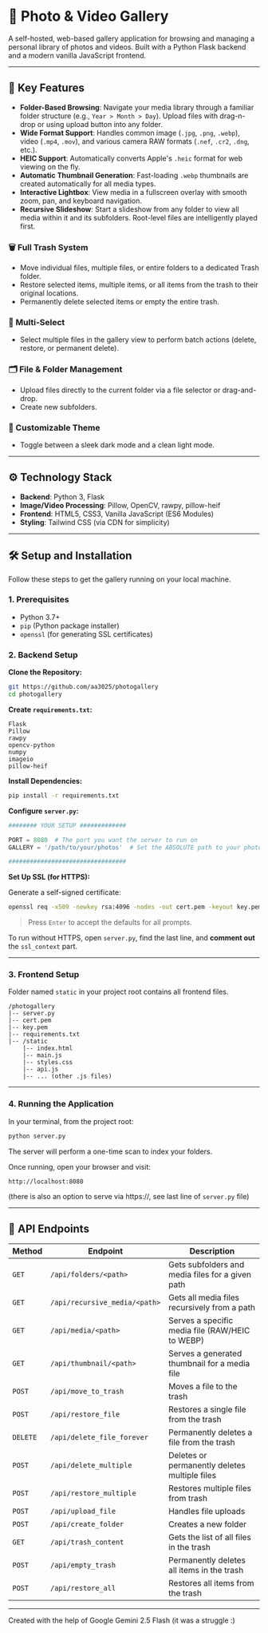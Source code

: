 # 📸 Photo & Video Gallery

A self-hosted, web-based gallery application for browsing and managing a personal library of photos and videos. Built with a Python Flask backend and a modern vanilla JavaScript frontend.



---

## 🔑 Key Features

- **Folder-Based Browsing**: Navigate your media library through a familiar folder structure (e.g., `Year > Month > Day`). Upload files with drag-n-drop or using upload button into any folder.
- **Wide Format Support**: Handles common image (`.jpg`, `.png`, `.webp`), video (`.mp4`, `.mov`), and various camera RAW formats (`.nef`, `.cr2`, `.dng`, etc.).
- **HEIC Support**: Automatically converts Apple's `.heic` format for web viewing on the fly.
- **Automatic Thumbnail Generation**: Fast-loading `.webp` thumbnails are created automatically for all media types.
- **Interactive Lightbox**: View media in a fullscreen overlay with smooth zoom, pan, and keyboard navigation.
- **Recursive Slideshow**: Start a slideshow from any folder to view all media within it and its subfolders. Root-level files are intelligently played first.

### 🗑️ Full Trash System

- Move individual files, multiple files, or entire folders to a dedicated Trash folder.
- Restore selected items, multiple items, or all items from the trash to their original locations.
- Permanently delete selected items or empty the entire trash.

### 🧰 Multi-Select

- Select multiple files in the gallery view to perform batch actions (delete, restore, or permanent delete).

### 🗂️ File & Folder Management

- Upload files directly to the current folder via a file selector or drag-and-drop.
- Create new subfolders.

### 🎨 Customizable Theme

- Toggle between a sleek dark mode and a clean light mode.

---

## ⚙️ Technology Stack

- **Backend**: Python 3, Flask  
- **Image/Video Processing**: Pillow, OpenCV, rawpy, pillow-heif  
- **Frontend**: HTML5, CSS3, Vanilla JavaScript (ES6 Modules)  
- **Styling**: Tailwind CSS (via CDN for simplicity)  

---

## 🛠️ Setup and Installation

Follow these steps to get the gallery running on your local machine.

### 1. Prerequisites

- Python 3.7+
- `pip` (Python package installer)
- `openssl` (for generating SSL certificates)

### 2. Backend Setup

**Clone the Repository:**

```bash
git https://github.com/aa3025/photogallery
cd photogallery
````

**Create `requirements.txt`:**

```text
Flask
Pillow
rawpy
opencv-python
numpy
imageio
pillow-heif
```

**Install Dependencies:**

```bash
pip install -r requirements.txt
```

**Configure `server.py`:**

```python
######## YOUR SETUP #############

PORT = 8080  # The port you want the server to run on
GALLERY = '/path/to/your/photos'  # Set the ABSOLUTE path to your photo library

#################################
```

**Set Up SSL (for HTTPS):**

Generate a self-signed certificate:

```bash
openssl req -x509 -newkey rsa:4096 -nodes -out cert.pem -keyout key.pem -days 365
```

> Press `Enter` to accept the defaults for all prompts.

To run without HTTPS, open `server.py`, find the last line, and **comment out** the `ssl_context` part.

---

### 3. Frontend Setup

Folder named `static` in your project root contains all frontend files.

```
/photogallery
|-- server.py
|-- cert.pem
|-- key.pem
|-- requirements.txt
|-- /static
    |-- index.html
    |-- main.js
    |-- styles.css
    |-- api.js
    |-- ... (other .js files)
```

---

### 4. Running the Application

In your terminal, from the project root:

```bash
python server.py
```

The server will perform a one-time scan to index your folders.

Once running, open your browser and visit:

```
http://localhost:8080
```

(there is also an option to serve via https://, see last line of `server.py` file)

---

## 🧪 API Endpoints

| Method   | Endpoint                      | Description                                      |
| -------- | ----------------------------- | ------------------------------------------------ |
| `GET`    | `/api/folders/<path>`         | Gets subfolders and media files for a given path |
| `GET`    | `/api/recursive_media/<path>` | Gets all media files recursively from a path     |
| `GET`    | `/api/media/<path>`           | Serves a specific media file (RAW/HEIC to WEBP)  |
| `GET`    | `/api/thumbnail/<path>`       | Serves a generated thumbnail for a media file    |
| `POST`   | `/api/move_to_trash`          | Moves a file to the trash                        |
| `POST`   | `/api/restore_file`           | Restores a single file from the trash            |
| `DELETE` | `/api/delete_file_forever`    | Permanently deletes a file from the trash        |
| `POST`   | `/api/delete_multiple`        | Deletes or permanently deletes multiple files    |
| `POST`   | `/api/restore_multiple`       | Restores multiple files from trash               |
| `POST`   | `/api/upload_file`            | Handles file uploads                             |
| `POST`   | `/api/create_folder`          | Creates a new folder                             |
| `GET`    | `/api/trash_content`          | Gets the list of all files in the trash          |
| `POST`   | `/api/empty_trash`            | Permanently deletes all items in the trash       |
| `POST`   | `/api/restore_all`            | Restores all items from the trash                |


---

Created with the help of Google Gemini 2.5 Flash (it was a struggle :)
